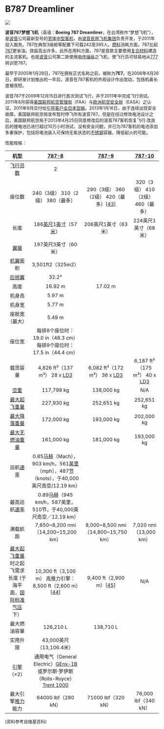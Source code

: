 # B787 Dreamliner

![](http://pyjvbivyg.bkt.clouddn.com/B787-800v1.0.png)

**波音787梦想飞机**（英语：**Boeing 787 Dreamliner**，在台湾称作“梦想飞机”），是[波音](https://zh.wikipedia.org/wiki/波音)公司最新型号的[宽体中型客机](https://zh.wikipedia.org/wiki/廣體飛機)，由[波音民用飞机集团](https://zh.wikipedia.org/wiki/波音)负责开发，于2011年投入服务。787在典型3级舱等配置下可载242至395人。[燃料](https://zh.wikipedia.org/wiki/燃料)消耗方面，787比起[767](https://zh.wikipedia.org/wiki/波音767)更省油，效益高出许多。此外在用料方面，787是首款主要使用[复合材料](https://zh.wikipedia.org/wiki/复合材料)建造的主流客机。也是[波音](https://zh.wikipedia.org/wiki/波音)公司第二款使用[电传操纵](https://zh.wikipedia.org/wiki/線傳飛控)之飞机，使飞行员可轻易地从[777](https://zh.wikipedia.org/wiki/波音777)转训至787。

最早于2005年1月28日，787在拥有正式名称之前，被称为**7E7**。在2006年4月26日，即研发计划推出的一年后，波音在787客机的外观设计作出改动，包括机鼻长度被改短。

波音787于2009年12月15日进行首次测试飞行，并于2011年中完成飞行测试。2011年8月获得[美国联邦航空管理局](https://zh.wikipedia.org/wiki/美國聯邦航空總署)（FAA）与[欧洲航空安全局](https://zh.wikipedia.org/wiki/欧洲航空安全局)（EASA）之认证。2011年9月交付给[引导客户](https://zh.wikipedia.org/wiki/啟動客戶)[全日本空输](https://zh.wikipedia.org/wiki/全日本空輸)。2013年1月16日，由于连续出现安全故障，美国联邦航空局宣布暂时停飞所有波音787。但是在经过修改电池设计之后，美国联邦航空局于2013年4月25日同意修改后的波音787客机恢复飞行.改良后的锂电池已进行超过10万小时测试，没有安全问题，并已为787客机的电池添加多重保护，包括将电池装入可保持无氧状态的[不锈钢](https://zh.wikipedia.org/wiki/不鏽鋼)容器，降低起火的可能。



性能规格：

|                             机型                             |     [787-8](https://zh.wikipedia.org/wiki/波音787#787-8)     |     [787-9](https://zh.wikipedia.org/wiki/波音787#787-9)     |    [787-10](https://zh.wikipedia.org/wiki/波音787#787-10)    |
| :----------------------------------------------------------: | :----------------------------------------------------------: | :----------------------------------------------------------: | :----------------------------------------------------------: |
|       [飞行员数](https://zh.wikipedia.org/wiki/飛行員)       |                              2                               |                                                              |                                                              |
|                            座位数                            |              240（3级） 310（2级） 380（最多）               | 290（3级） 360（2级） 420（最多）[[43\]](https://zh.wikipedia.org/wiki/波音787#cite_note-43) |              320（3级） 410（2级） 460（最多）               |
|                             长度                             | 186[英尺](https://zh.wikipedia.org/wiki/英尺)1[英寸](https://zh.wikipedia.org/wiki/英寸)（57[米](https://zh.wikipedia.org/wiki/米_(單位))） |                     206英尺1英寸（63米）                     |                     224英尺1英寸（68米）                     |
|          [翼展](https://zh.wikipedia.org/wiki/翼展)          |                     197英尺3英寸（60米）                     |                                                              |                                                              |
|        [机翼](https://zh.wikipedia.org/wiki/機翼)面积        |                      3,501ft2（325m2）                       |                                                              |                                                              |
|        [后掠翼](https://zh.wikipedia.org/wiki/後掠翼)        |                            32.2°                             |                                                              |                                                              |
|                             高度                             |                           16.92 m                            |                           17.02 m                            |                                                              |
|                            机身高                            |                            5.97 m                            |                                                              |                                                              |
|                            机身宽                            |                            5.77 m                            |                                                              |                                                              |
|                        座舱宽（最大）                        |                            5.49 m                            |                                                              |                                                              |
|                            座位宽                            | 每排8个座位时：19.0 in（48.3 cm） 每排9个座位时：17.5 in（44.4 cm） |                                                              |                                                              |
|                           载货容量                           | 4,826 ft³（137 m³） 28 x [LD3](https://zh.wikipedia.org/wiki/集裝器) | 6,082 ft³（172 m³） 36 x [LD3](https://zh.wikipedia.org/wiki/集裝器) | 6,187 ft³（175 m³） 40 x [LD3](https://zh.wikipedia.org/wiki/集裝器) |
| [空重](https://zh.wikipedia.org/w/index.php?title=空重&action=edit&redlink=1) |                          117,798 kg                          |                          138,000 kg                          |                             N/A                              |
|  [最大起飞重量](https://zh.wikipedia.org/wiki/最大起飞重量)  |                          227,930 kg                          |                          252,651 kg                          |                          252,651 kg                          |
| [最大降落重量](https://zh.wikipedia.org/w/index.php?title=最大降落重量&action=edit&redlink=1) |                          172,000 kg                          |                          193,000 kg                          |                          202,000 kg                          |
| [最大无燃油重量](https://zh.wikipedia.org/w/index.php?title=最大無燃油重量&action=edit&redlink=1) |                          161,000 kg                          |                          181,000 kg                          |                          193,000 kg                          |
|       巡航[速率](https://zh.wikipedia.org/wiki/V速率)        | 0.85[马赫](https://zh.wikipedia.org/wiki/马赫)（Mach），903 km/h，561[英里](https://zh.wikipedia.org/wiki/英里)（mph），487[节](https://zh.wikipedia.org/wiki/節_(單位))（knots），于40,000英尺高空/12.19 km） |                                                              |                                                              |
|     最高巡航[速率](https://zh.wikipedia.org/wiki/V速率)      | 0.89[马赫](https://zh.wikipedia.org/wiki/馬赫)（945 km/h，587英里，510节，于40,000英尺高空／12.19 km） |                                                              |                                                              |
|                           满载航距                           |             7,650~8,200 nmi （14,200~15,200 km）             |             8,000~8,500 nmi （14,800~15,750 km）             |                   7,020 nmi （13,000 km）                    |
| [最大起飞重量](https://zh.wikipedia.org/wiki/最大起飞重量)时之起飞需求长度 (于海平面，[国际标准气压](https://zh.wikipedia.org/w/index.php?title=國際標準氣壓&action=edit&redlink=1)下） | 10,300 ft（3,100 m） 高推力引擎：8,500 ft（2,600 m）[[44\]](https://zh.wikipedia.org/wiki/波音787#cite_note-44) | 9,400 ft（2,900 m）[[45\]](https://zh.wikipedia.org/wiki/波音787#cite_note-45) |                             N/A                              |
|                         最大燃油容量                         |                          126,210 L                           |                          138,710 L                           |                                                              |
|                           实用升限                           |                   43,000英尺（13,106.4米）                   |                                                              |                                                              |
|    [引擎](https://zh.wikipedia.org/wiki/航空發動機)（×2）    | 通用电气（General Electric）[GEnx-1B](https://zh.wikipedia.org/wiki/通用电气GEnx发动机)或罗尔斯·罗伊斯（Rolls-Royce）[Trent 1000](https://zh.wikipedia.org/wiki/劳斯莱斯瑞达1000) |                                                              |                                                              |
|    最大引擎[推力](https://zh.wikipedia.org/wiki/推力)能力    |                     64000 lbf（280 kN）                      |                     71000 lbf（320 kN）                      |                     76,000 lbf（340 kN）                     |



(资料参考自维基百科)